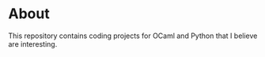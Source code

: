 # About
This repository contains coding projects for OCaml and Python that I believe are interesting.
